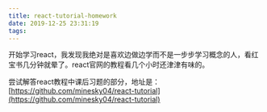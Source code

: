 ```yaml
---
title: react-tutorial-homework
date: 2019-12-25 23:31:19
tags:
---
```

开始学习react，我发现我绝对是喜欢边做边学而不是一步步学习概念的人，看红宝书几分钟就晕了。react官网的教程看几个小时还津津有味的。
<!-- more -->
尝试解答react教程中课后习题的部分，地址是：[https://github.com/minesky04/react-tutorial](https://github.com/minesky04/react-tutorial)